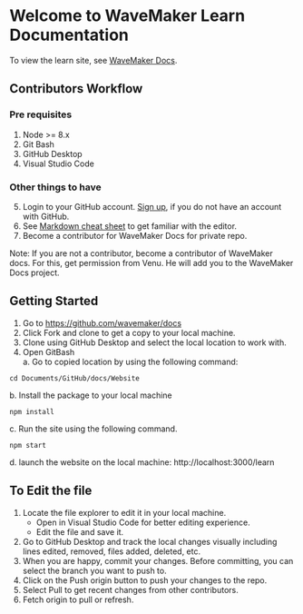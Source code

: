 # Welcome to WaveMaker Learn Documentation

To view the learn site, see [WaveMaker Docs](https://wavemaker.com/learn/).

## Contributors Workflow

### Pre requisites 

1.	Node >= 8.x 
2.	Git Bash
3.	GitHub Desktop 
4.	Visual Studio Code

### Other things to have
5.	Login to your GitHub account. [Sign up](https://github.com/join?), if you do not have an account with GitHub. 
6.	See [Markdown cheat sheet](https://guides.github.com/features/mastering-markdown/) to get familiar with the editor. 
7.	Become a contributor for WaveMaker Docs for private repo.

Note: If you are not a contributor, become a contributor of WaveMaker docs. For this, get permission from Venu. He will add you to the WaveMaker Docs project. 

## Getting Started 
1.	Go to https://github.com/wavemaker/docs
2.	Click Fork and clone to get a copy to your local machine. 
3.	Clone using GitHub Desktop and select the local location to work with.
4.	Open GitBash  
a.	Go to copied location by using the following command: 
```
cd Documents/GitHub/docs/Website
```
b.	Install the package to your local machine
```
npm install
```
c.	Run the site using the following command. 
```
npm start
```
d.	launch the website on the local machine: http://localhost:3000/learn

## To Edit the file 
1.	Locate the file explorer to edit it in your local machine.
    - Open in Visual Studio Code for better editing experience. 
    - Edit the file and save it. 
2.	Go to GitHub Desktop and track the local changes visually including lines edited, removed, files added, deleted, etc. 
3.	When you are happy, commit your changes. Before committing, you can select the branch you want to push to.
6.	Click on the Push origin button to push your changes to the repo. 
7.	Select Pull to get recent changes from other contributors. 
8.	Fetch origin to pull or refresh. 









